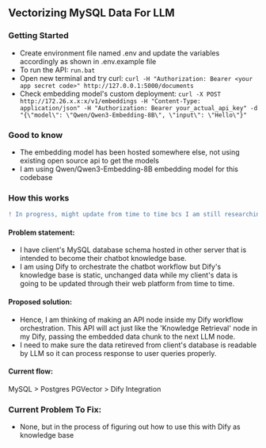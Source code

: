 ## Vectorizing MySQL Data For LLM

### Getting Started
- Create environment file named .env and update the variables accordingly as shown in .env.example file
- To run the API: ``` run.bat ```
- Open new terminal and try curl: ``` curl -H "Authorization: Bearer <your app secret code>" http://127.0.0.1:5000/documents ```
- Check embedding model's custom deployment: ```curl -X POST http://172.26.x.x:x/v1/embeddings -H "Content-Type: application/json" -H "Authorization: Bearer your_actual_api_key" -d "{\"model\": \"Qwen/Qwen3-Embedding-8B\", \"input\": \"Hello\"}"```

### Good to know
- The embedding model has been hosted somewhere else, not using existing open source api to get the models
- I am using Qwen/Qwen3-Embedding-8B embedding model for this codebase

### How this works 
``` diff 
! In progress, might update from time to time bcs I am still researching. 
```
#### Problem statement:
- I have client's MySQL database schema hosted in other server that is intended to become their chatbot knowledge base. 
- I am using Dify to orchestrate the chatbot workflow but Dify's knowledge base is static, unchanged data while my client's data is going to be updated through their web platform from time to time.

#### Proposed solution:
- Hence, I am thinking of making an API node inside my Dify workflow orchestration. This API will act just like the 'Knowledge Retrieval' node in my Dify, passing the embedded data chunk to the next LLM node. 
- I need to make sure the data retireved from client's database is readable by LLM so it can process response to user queries properly.

#### Current flow:
MySQL > Postgres PGVector > Dify Integration

### Current Problem To Fix:
- None, but in the process of figuring out how to use this with Dify as knowledge base